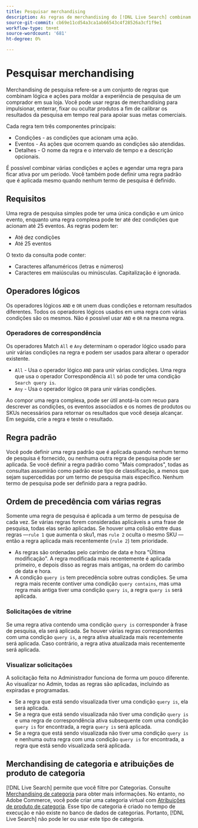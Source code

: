 ```yaml
---
title: Pesquisar merchandising
description: As regras de merchandising do [!DNL Live Search] combinam lógica e ações para moldar a experiência de compra.
source-git-commit: cb69e11cd54a3ca1ab66543c4f28526a3cf1f9e1
workflow-type: tm+mt
source-wordcount: '681'
ht-degree: 0%

---
```


# Pesquisar merchandising

Merchandising de pesquisa refere-se a um conjunto de regras que combinam lógica e ações para moldar a experiência de pesquisa de um comprador em sua loja. Você pode usar regras de merchandising para impulsionar, enterrar, fixar ou ocultar produtos a fim de calibrar os resultados da pesquisa em tempo real para apoiar suas metas comerciais.

Cada regra tem três componentes principais:

* Condições - as condições que acionam uma ação.
* Eventos - As ações que ocorrem quando as condições são atendidas.
* Detalhes - O nome da regra e o intervalo de tempo e a descrição opcionais.

É possível combinar várias condições e ações e agendar uma regra para ficar ativa por um período. Você também pode definir uma regra padrão que é aplicada mesmo quando nenhum termo de pesquisa é definido.

## Requisitos

Uma regra de pesquisa simples pode ter uma única condição e um único evento, enquanto uma regra complexa pode ter até dez condições que acionam até 25 eventos.
As regras podem ter:

* Até dez condições
* Até 25 eventos

O texto da consulta pode conter:

* Caracteres alfanuméricos (letras e números)
* Caracteres em maiúsculas ou minúsculas. Capitalização é ignorada.

## Operadores lógicos

Os operadores lógicos `AND` e `OR` unem duas condições e retornam resultados diferentes. Todos os operadores lógicos usados em uma regra com várias condições são os mesmos. Não é possível usar `AND` e `OR` na mesma regra.

### Operadores de correspondência

Os operadores Match `All` e `Any` determinam o operador lógico usado para unir várias condições na regra e podem ser usados para alterar o operador existente.

* `All` - Usa o operador lógico `AND` para unir várias condições. Uma regra que usa o operador Correspondência `All` só pode ter uma condição `Search query is`.
* `Any` - Usa o operador lógico `OR` para unir várias condições.

Ao compor uma regra complexa, pode ser útil anotá-la com recuo para descrever as condições, os eventos associados e os nomes de produtos ou SKUs necessários para retornar os resultados que você deseja alcançar. Em seguida, crie a regra e teste o resultado.

## Regra padrão

Você pode definir uma regra padrão que é aplicada quando nenhum termo de pesquisa é fornecido, ou nenhuma outra regra de pesquisa pode ser aplicada. Se você definir a regra padrão como &quot;Mais comprados&quot;, todas as consultas assumirão como padrão esse tipo de classificação, a menos que sejam supercedidas por um termo de pesquisa mais específico. Nenhum termo de pesquisa pode ser definido para a regra padrão.

## Ordem de precedência com várias regras

Somente uma regra de pesquisa é aplicada a um termo de pesquisa de cada vez.
Se várias regras forem consideradas aplicáveis a uma frase de pesquisa, todas elas serão aplicadas. Se houver uma colisão entre duas regras —`rule 1` que aumenta o sku1, mas `rule 2` oculta o mesmo SKU — então a regra aplicada mais recentemente (`rule 2`) tem prioridade.

* As regras são ordenadas pelo carimbo de data e hora &quot;Última modificação&quot;. A regra modificada mais recentemente é aplicada primeiro, e depois disso as regras mais antigas, na ordem do carimbo de data e hora.
* A condição `query is` tem precedência sobre outras condições. Se uma regra mais recente contiver uma condição `query contains`, mas uma regra mais antiga tiver uma condição `query is`, a regra `query is` será aplicada.

### Solicitações de vitrine

Se uma regra ativa contendo uma condição `query is` corresponder à frase de pesquisa, ela será aplicada. Se houver várias regras correspondentes com uma condição `query is`, a regra ativa atualizada mais recentemente será aplicada.
Caso contrário, a regra ativa atualizada mais recentemente será aplicada.

### Visualizar solicitações

A solicitação feita no Administrador funciona de forma um pouco diferente. Ao visualizar no Admin, todas as regras são aplicadas, incluindo as expiradas e programadas.

* Se a regra que está sendo visualizada tiver uma condição `query is`, ela será aplicada.
* Se a regra que está sendo visualizada não tiver uma condição `query is` e uma regra de correspondência ativa subsequente com uma condição `query is` for encontrada, a regra `query is` será aplicada.
* Se a regra que está sendo visualizada não tiver uma condição `query is` e nenhuma outra regra com uma condição `query is` for encontrada, a regra que está sendo visualizada será aplicada.

## Merchandising de categoria e atribuições de produto de categoria

[!DNL Live Search] permite que você filtre por Categorias. Consulte [Merchandising de categoria](category-merch.md) para obter mais informações.
No entanto, no Adobe Commerce, você pode criar uma categoria virtual com [Atribuições de produto de categoria](https://experienceleague.adobe.com/docs/commerce-admin/catalog/categories/products-in-category/categories-product-assignments.html). Esse tipo de categoria é criado no tempo de execução e não existe no banco de dados de categorias. Portanto, [!DNL Live Search] não pode ler ou usar este tipo de categoria.
